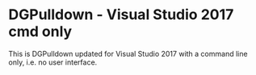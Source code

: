 # DGPulldown - Visual Studio 2017 cmd only #

This is DGPulldown updated for Visual Studio 2017 with a command line only, i.e. no user interface.